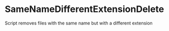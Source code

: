 # SameNameDifferentExtensionDelete
Script removes files with the same name but with a different extension
